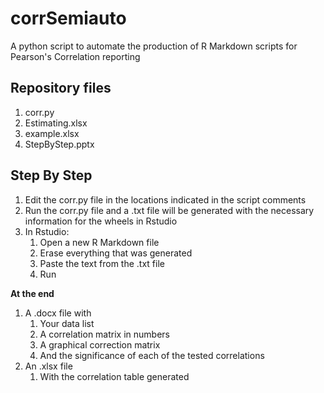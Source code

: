 # corrSemiauto

A python script to automate the production of R Markdown scripts for Pearson's Correlation reporting

## Repository files

1. corr.py
2. Estimating.xlsx
3. example.xlsx
4. StepByStep.pptx

## Step By Step

1. Edit the corr.py file in the locations indicated in the script comments
2. Run the corr.py file and a .txt file will be generated with the necessary information for the wheels in Rstudio
3. In Rstudio:
	1. Open a new R Markdown file
	2. Erase everything that was generated
	3. Paste the text from the .txt file
	4. Run

**At the end**

1. A .docx file with
	1. Your data list
	2. A correlation matrix in numbers
	3. A graphical correction matrix
	4. And the significance of each of the tested correlations
1. An .xlsx file
	1. With the correlation table generated
